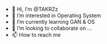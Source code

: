 - 👋 Hi, I’m @TAKRZz
- 👀 I’m interested in Operating System 
- 🌱 I’m currently learning GAN & OS
- 💞️ I’m looking to collaborate on ...
- 📫 How to reach me 


<!---
TAKRZz/TAKRZz is a ✨ special ✨ repository because its `README.md` (this file) appears on your GitHub profile.
You can click the Preview link to take a look at your changes.
--->
